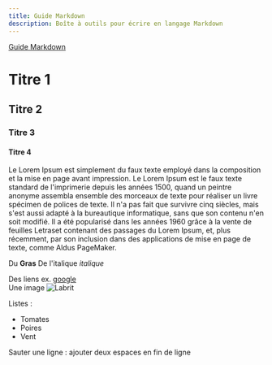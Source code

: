 ```yaml
---
title: Guide Markdown
description: Boîte à outils pour écrire en langage Markdown
---
```


[Guide Markdown](http://blog.wax-o.com/2014/04/tutoriel-un-guide-pour-bien-commencer-avec-markdown/)

# Titre 1
## Titre 2
### Titre 3
#### Titre 4

Le Lorem Ipsum est simplement du faux texte employé dans la composition et la mise en page avant impression. Le Lorem Ipsum est le faux texte standard de l'imprimerie depuis les années 1500, quand un peintre anonyme assembla ensemble des morceaux de texte pour réaliser un livre spécimen de polices de texte. Il n'a pas fait que survivre cinq siècles, mais s'est aussi adapté à la bureautique informatique, sans que son contenu n'en soit modifié. Il a été popularisé dans les années 1960 grâce à la vente de feuilles Letraset contenant des passages du Lorem Ipsum, et, plus récemment, par son inclusion dans des applications de mise en page de texte, comme Aldus PageMaker.

Du **Gras**
De l'italique *italique*

Des liens ex. [google](http://www.google.fr)  
Une image ![Labrit](http://static.wamiz.fr/images/animaux/chiens/medium/berger-des-pyrenees-809.jpg)

Listes :  
- Tomates
- Poires
- Vent

Sauter une ligne : ajouter deux espaces en fin de ligne
